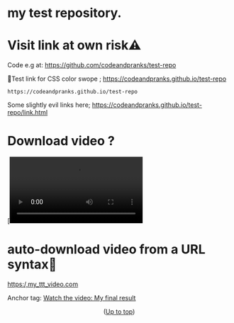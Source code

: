 # my test repository.<a id="up"></a>
# Visit link at own risk⚠️
Code e.g at:
https://github.com/codeandpranks/test-repo 
 
 🔗Test link for CSS color swope ;
https://codeandpranks.github.io/test-repo 
```
https://codeandpranks.github.io/test-repo
```
Some slightly evil links here;
https://codeandpranks.github.io/test-repo/link.html

<h1>Download video ?</h1>

[![Video:My final result](https://github.com/CodeAndPranks/TicTacToe-Human-VS-PC/raw/main/ttt.mp4)


#  auto-download video from a URL syntax🚫
[https:/,my_ttt_video.com](https://github.com/CodeAndPranks/TicTacToe-Human-VS-PC/raw/main/ttt.mp4)

Anchor tag:
<a href="https://github.com/CodeAndPranks/TicTacToe-Human-VS-PC/raw/main/ttt.mp4" target="_blank">Watch the video: My final result</a>


<p align="center">(<a href="#up">Up to top</a>)</p>
